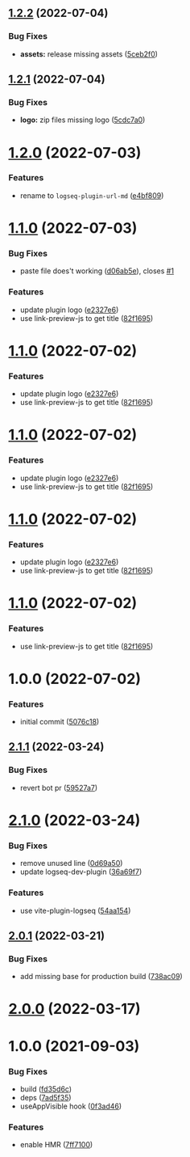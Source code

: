 ## [1.2.2](https://github.com/superman66/logseq-plugin-url-md/compare/v1.2.1...v1.2.2) (2022-07-04)


### Bug Fixes

* **assets:** release missing assets ([5ceb2f0](https://github.com/superman66/logseq-plugin-url-md/commit/5ceb2f024c09da84b1ff9ae4f42dbc9339b2892e))

## [1.2.1](https://github.com/superman66/logseq-plugin-url-md/compare/v1.2.0...v1.2.1) (2022-07-04)


### Bug Fixes

* **logo:** zip files missing logo ([5cdc7a0](https://github.com/superman66/logseq-plugin-url-md/commit/5cdc7a0253326f3ac776f81ce356dadd3e247084))

# [1.2.0](https://github.com/superman66/logseq-plugin-url-md/compare/v1.1.0...v1.2.0) (2022-07-03)


### Features

* rename to `logseq-plugin-url-md` ([e4bf809](https://github.com/superman66/logseq-plugin-url-md/commit/e4bf809a84cd0f7246618f1af3f24376e3c8b866))

# [1.1.0](https://github.com/superman66/logseq-plugin-urls-md/compare/v1.0.0...v1.1.0) (2022-07-03)


### Bug Fixes

* paste file does't working ([d06ab5e](https://github.com/superman66/logseq-plugin-urls-md/commit/d06ab5e24f12733cafa9e077e3dce4e2726f78ad)), closes [#1](https://github.com/superman66/logseq-plugin-urls-md/issues/1)


### Features

* update plugin logo ([e2327e6](https://github.com/superman66/logseq-plugin-urls-md/commit/e2327e6eb0ea354cde4fdfd003510853e386f464))
* use link-preview-js to get title ([82f1695](https://github.com/superman66/logseq-plugin-urls-md/commit/82f1695116ef38b442029fd2e44e6cc2b2d04466))

# [1.1.0](https://github.com/superman66/logseq-plugin-urls-md/compare/v1.0.0...v1.1.0) (2022-07-02)


### Features

* update plugin logo ([e2327e6](https://github.com/superman66/logseq-plugin-urls-md/commit/e2327e6eb0ea354cde4fdfd003510853e386f464))
* use link-preview-js to get title ([82f1695](https://github.com/superman66/logseq-plugin-urls-md/commit/82f1695116ef38b442029fd2e44e6cc2b2d04466))

# [1.1.0](https://github.com/superman66/logseq-plugin-urls-md/compare/v1.0.0...v1.1.0) (2022-07-02)


### Features

* update plugin logo ([e2327e6](https://github.com/superman66/logseq-plugin-urls-md/commit/e2327e6eb0ea354cde4fdfd003510853e386f464))
* use link-preview-js to get title ([82f1695](https://github.com/superman66/logseq-plugin-urls-md/commit/82f1695116ef38b442029fd2e44e6cc2b2d04466))

# [1.1.0](https://github.com/superman66/logseq-plugin-urls-md/compare/v1.0.0...v1.1.0) (2022-07-02)


### Features

* update plugin logo ([e2327e6](https://github.com/superman66/logseq-plugin-urls-md/commit/e2327e6eb0ea354cde4fdfd003510853e386f464))
* use link-preview-js to get title ([82f1695](https://github.com/superman66/logseq-plugin-urls-md/commit/82f1695116ef38b442029fd2e44e6cc2b2d04466))

# [1.1.0](https://github.com/superman66/logseq-plugin-urls-md/compare/v1.0.0...v1.1.0) (2022-07-02)


### Features

* use link-preview-js to get title ([82f1695](https://github.com/superman66/logseq-plugin-urls-md/commit/82f1695116ef38b442029fd2e44e6cc2b2d04466))

# 1.0.0 (2022-07-02)


### Features

* initial commit ([5076c18](https://github.com/superman66/logseq-plugin-urls-md/commit/5076c180fcff53bd4bac84c0e66ad037814d743c))

## [2.1.1](https://github.com/pengx17/logseq-plugin-template-react/compare/v2.1.0...v2.1.1) (2022-03-24)


### Bug Fixes

* revert bot pr ([59527a7](https://github.com/pengx17/logseq-plugin-template-react/commit/59527a7044bec0ddd17a79de54844730e8a591a4))

# [2.1.0](https://github.com/pengx17/logseq-plugin-template-react/compare/v2.0.1...v2.1.0) (2022-03-24)


### Bug Fixes

* remove unused line ([0d69a50](https://github.com/pengx17/logseq-plugin-template-react/commit/0d69a504e4847b4859377ada65766b887920ae38))
* update logseq-dev-plugin ([36a69f7](https://github.com/pengx17/logseq-plugin-template-react/commit/36a69f7f13789cd86156273dbf8c01fad793b3e1))


### Features

* use vite-plugin-logseq ([54aa154](https://github.com/pengx17/logseq-plugin-template-react/commit/54aa154615eafa9af8727d0fc1f3031c5e610aa7))

## [2.0.1](https://github.com/pengx17/logseq-plugin-template-react/compare/v2.0.0...v2.0.1) (2022-03-21)


### Bug Fixes

* add missing base for production build ([738ac09](https://github.com/pengx17/logseq-plugin-template-react/commit/738ac09dab9785ccc3564117bc4026cfb4464e9a))

# [2.0.0](https://github.com/pengx17/logseq-plugin-template-react/compare/v1.0.0...v2.0.0) (2022-03-17)

# 1.0.0 (2021-09-03)


### Bug Fixes

* build ([fd35d6c](https://github.com/pengx17/logseq-plugin-template-react/commit/fd35d6c098e030920da26a65c734940a27b604df))
* deps ([7ad5f35](https://github.com/pengx17/logseq-plugin-template-react/commit/7ad5f351a645029823c3ab4cc04db2476948943a))
* useAppVisible hook ([0f3ad46](https://github.com/pengx17/logseq-plugin-template-react/commit/0f3ad46e2fe8f9326e796fb50f8f32d5c66d9bf8))


### Features

* enable HMR ([7ff7100](https://github.com/pengx17/logseq-plugin-template-react/commit/7ff7100552180c6d14f3df37a449b704da29270d))
